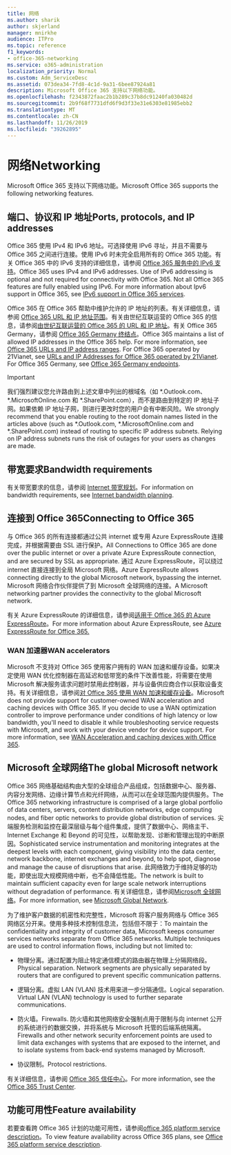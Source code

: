 ```yaml
---
title: 网络
ms.author: sharik
author: skjerland
manager: mnirkhe
audience: ITPro
ms.topic: reference
f1_keywords:
- office-365-networking
ms.service: o365-administration
localization_priority: Normal
ms.custom: Adm_ServiceDesc
ms.assetid: 073dea34-7fd8-4c1d-9a31-6bee87924a81
description: Microsoft Office 365 支持以下网络功能。
ms.openlocfilehash: f2343872faac2b1b289c37b8dc91240fa030482d
ms.sourcegitcommit: 2b9f68f7731dfd6f9d3f33e31e6303e81985ebb2
ms.translationtype: MT
ms.contentlocale: zh-CN
ms.lasthandoff: 11/26/2019
ms.locfileid: "39262895"
---
```

# <a name="networking"></a><span data-ttu-id="4f5fb-103">网络</span><span class="sxs-lookup"><span data-stu-id="4f5fb-103">Networking</span></span>

<span data-ttu-id="4f5fb-104">Microsoft Office 365 支持以下网络功能。</span><span class="sxs-lookup"><span data-stu-id="4f5fb-104">Microsoft Office 365 supports the following networking features.</span></span>
  
## <a name="ports-protocols-and-ip-addresses"></a><span data-ttu-id="4f5fb-105">端口、协议和 IP 地址</span><span class="sxs-lookup"><span data-stu-id="4f5fb-105">Ports, protocols, and IP addresses</span></span>

<span data-ttu-id="4f5fb-p101">Office 365 使用 IPv4 和 IPv6 地址。可选择使用 IPv6 寻址，并且不需要与 Office 365 之间进行连接。使用 IPv6 时未完全启用所有的 Office 365 功能。有关 Office 365 中的 IPv6 支持的详细信息，请参阅 [Office 365 服务中的 IPv6 支持](https://docs.microsoft.com/office365/enterprise/ipv6-support)。</span><span class="sxs-lookup"><span data-stu-id="4f5fb-p101">Office 365 uses IPv4 and IPv6 addresses. Use of IPv6 addressing is optional and not required for connectivity with Office 365. Not all Office 365 features are fully enabled using IPv6. For more information about Ipv6 support in Office 365, see [IPv6 support in Office 365 services](https://docs.microsoft.com/office365/enterprise/ipv6-support).</span></span>
  
<span data-ttu-id="4f5fb-p102">Office 365 在 Office 365 帮助中维护允许的 IP 地址的列表。有关详细信息，请参阅 [Office 365 URL 和 IP 地址范围](https://docs.microsoft.com/office365/enterprise/urls-and-ip-address-ranges)。有关由世纪互联运营的 Office 365 的信息，请参阅[由世纪互联运营的 Office 365 的 URL 和 IP 地址](https://docs.microsoft.com/office365/enterprise/managing-office-365-endpoints)。有关 Office 365 Germany，请参阅 [Office 365 Germany 终结点](https://support.office.com/article/Office-365-Germany-endpoints-8a113a50-0071-4155-bb8e-eba5a8dbd4c8)。</span><span class="sxs-lookup"><span data-stu-id="4f5fb-p102">Office 365 maintains a list of allowed IP addresses in the Office 365 help. For more information, see [Office 365 URLs and IP address ranges](https://docs.microsoft.com/office365/enterprise/urls-and-ip-address-ranges). For Office 365 operated by 21Vianet, see [URLs and IP Addresses for Office 365 operated by 21Vianet](https://docs.microsoft.com/office365/enterprise/managing-office-365-endpoints). For Office 365 Germany, see [Office 365 Germany endpoints](https://support.office.com/article/Office-365-Germany-endpoints-8a113a50-0071-4155-bb8e-eba5a8dbd4c8).</span></span>
  
> [!IMPORTANT]
> <span data-ttu-id="4f5fb-p103">我们强烈建议您允许路由到上述文章中列出的根域名（如 \*.Outlook.com、\*.MicrosoftOnline.com 和 \*.SharePoint.com），而不是路由到特定的 IP 地址子网。如果依赖 IP 地址子网，则进行更改时您的用户会有中断风险。</span><span class="sxs-lookup"><span data-stu-id="4f5fb-p103">We strongly recommend that you enable routing to the root domain names listed in the articles above (such as \*.Outlook.com, \*.MicrosoftOnline.com and \*.SharePoint.com) instead of routing to specific IP address subnets. Relying on IP address subnets runs the risk of outages for your users as changes are made.</span></span> 
  
## <a name="bandwidth-requirements"></a><span data-ttu-id="4f5fb-116">带宽要求</span><span class="sxs-lookup"><span data-stu-id="4f5fb-116">Bandwidth requirements</span></span>

<span data-ttu-id="4f5fb-117">有关带宽要求的信息，请参阅 [Internet 带宽规划](https://docs.microsoft.com/office365/enterprise/network-planning-and-performance)。</span><span class="sxs-lookup"><span data-stu-id="4f5fb-117">For information on bandwidth requirements, see [Internet bandwidth planning](https://docs.microsoft.com/office365/enterprise/network-planning-and-performance).</span></span>
  
## <a name="connecting-to-office-365"></a><span data-ttu-id="4f5fb-118">连接到 Office 365</span><span class="sxs-lookup"><span data-stu-id="4f5fb-118">Connecting to Office 365</span></span>

<span data-ttu-id="4f5fb-119">与 Office 365 的所有连接都通过公共 internet 或专用 Azure ExpressRoute 连接完成，并根据需要由 SSL 进行保护。</span><span class="sxs-lookup"><span data-stu-id="4f5fb-119">All Connections to Office 365 are done over the public internet or over a private Azure ExpressRoute connection, and are secured by SSL as appropriate.</span></span> <span data-ttu-id="4f5fb-120">通过 Azure ExpressRoute，可以绕过 internet 直接连接到全局 Microsoft 网络。</span><span class="sxs-lookup"><span data-stu-id="4f5fb-120">Azure ExpressRoute allows connecting directly to the global Microsoft network, bypassing the internet.</span></span> <span data-ttu-id="4f5fb-121">Microsoft 网络合作伙伴提供了到 Microsoft 全球网络的连接。</span><span class="sxs-lookup"><span data-stu-id="4f5fb-121">A Microsoft networking partner provides the connectivity to the global Microsoft network.</span></span>
  
<span data-ttu-id="4f5fb-122">有关 Azure ExpressRoute 的详细信息，请参阅[适用于 Office 365 的 Azure ExpressRoute](https://aka.ms/expressrouteoffice365)。</span><span class="sxs-lookup"><span data-stu-id="4f5fb-122">For more information about Azure ExpressRoute, see [Azure ExpressRoute for Office 365.](https://aka.ms/expressrouteoffice365)</span></span>
  
### <a name="wan-accelerators"></a><span data-ttu-id="4f5fb-123">WAN 加速器</span><span class="sxs-lookup"><span data-stu-id="4f5fb-123">WAN accelerators</span></span>

<span data-ttu-id="4f5fb-p105">Microsoft 不支持对 Office 365 使用客户拥有的 WAN 加速和缓存设备。如果决定使用 WAN 优化控制器在高延迟和低带宽的条件下改善性能，将需要在使用 Microsoft 解决服务请求问题时禁用此控制器，并与设备供应商合作以获取设备支持。有关详细信息，请参阅[对 Office 365 使用 WAN 加速和缓存设备](https://support.microsoft.com/help/2690045/using-third-party-network-devices-or-solutions-with-office-365)。</span><span class="sxs-lookup"><span data-stu-id="4f5fb-p105">Microsoft does not provide support for customer-owned WAN acceleration and caching devices with Office 365. If you decide to use a WAN optimization controller to improve performance under conditions of high latency or low bandwidth, you'll need to disable it while troubleshooting service requests with Microsoft, and work with your device vendor for device support. For more information, see [WAN Acceleration and caching devices with Office 365](https://support.microsoft.com/help/2690045/using-third-party-network-devices-or-solutions-with-office-365).</span></span>
  
## <a name="the-global-microsoft-network"></a><span data-ttu-id="4f5fb-127">Microsoft 全球网络</span><span class="sxs-lookup"><span data-stu-id="4f5fb-127">The global Microsoft network</span></span>

<span data-ttu-id="4f5fb-128">Office 365 网络基础结构由大型的全球组合产品组成，包括数据中心、服务器、内容分发网络、边缘计算节点和光纤网络，从而可以在全球范围内提供服务。</span><span class="sxs-lookup"><span data-stu-id="4f5fb-128">The Office 365 networking infrastructure is comprised of a large global portfolio of data centers, servers, content distribution networks, edge computing nodes, and fiber optic networks to provide global distribution of services.</span></span> <span data-ttu-id="4f5fb-129">尖端服务检测和监控在最深层级与每个组件集成，提供了数据中心、网络主干、Internet Exchange 和 Beyond 的可见性，以帮助发现、诊断和管理出现的中断原因。</span><span class="sxs-lookup"><span data-stu-id="4f5fb-129">Sophisticated service instrumentation and monitoring integrates at the deepest levels with each component, giving visibility into the data center, network backbone, internet exchanges and beyond, to help spot, diagnose and manage the cause of disruptions that arise.</span></span> <span data-ttu-id="4f5fb-130">此网络致力于维持足够的功能，即使出现大规模网络中断，也不会降低性能。</span><span class="sxs-lookup"><span data-stu-id="4f5fb-130">The network is built to maintain sufficient capacity even for large scale network interruptions without degradation of performance.</span></span> <span data-ttu-id="4f5fb-131">有关详细信息，请参阅[Microsoft 全球网络](https://docs.microsoft.com/azure/networking/microsoft-global-network)。</span><span class="sxs-lookup"><span data-stu-id="4f5fb-131">For more information, see [Microsoft Global Network](https://docs.microsoft.com/azure/networking/microsoft-global-network).</span></span> 
  
<span data-ttu-id="4f5fb-p107">为了维护客户数据的机密性和完整性，Microsoft 将客户服务网络与 Office 365 网络区分开来。使用多种技术控制信息流，包括但不限于：</span><span class="sxs-lookup"><span data-stu-id="4f5fb-p107">To maintain the confidentiality and integrity of customer data, Microsoft keeps consumer services networks separate from Office 365 networks. Multiple techniques are used to control information flows, including but not limited to:</span></span>
  
- <span data-ttu-id="4f5fb-p108">物理分离。通过配置为阻止特定通信模式的路由器在物理上分隔网络段。</span><span class="sxs-lookup"><span data-stu-id="4f5fb-p108">Physical separation. Network segments are physically separated by routers that are configured to prevent specific communication patterns.</span></span>
    
- <span data-ttu-id="4f5fb-p109">逻辑分离。虚拟 LAN (VLAN) 技术用来进一步分隔通信。</span><span class="sxs-lookup"><span data-stu-id="4f5fb-p109">Logical separation. Virtual LAN (VLAN) technology is used to further separate communications.</span></span>
    
- <span data-ttu-id="4f5fb-138">防火墙。</span><span class="sxs-lookup"><span data-stu-id="4f5fb-138">Firewalls.</span></span> <span data-ttu-id="4f5fb-139">防火墙和其他网络安全强制点用于限制与向 internet 公开的系统进行的数据交换，并将系统与 Microsoft 托管的后端系统隔离。</span><span class="sxs-lookup"><span data-stu-id="4f5fb-139">Firewalls and other network security enforcement points are used to limit data exchanges with systems that are exposed to the internet, and to isolate systems from back-end systems managed by Microsoft.</span></span> 
    
- <span data-ttu-id="4f5fb-140">协议限制。</span><span class="sxs-lookup"><span data-stu-id="4f5fb-140">Protocol restrictions.</span></span>
    
<span data-ttu-id="4f5fb-141">有关详细信息，请参阅 [Office 365 信任中心](https://www.microsoft.com/trust-center)。</span><span class="sxs-lookup"><span data-stu-id="4f5fb-141">For more information, see the [Office 365 Trust Center](https://www.microsoft.com/trust-center).</span></span> 
  
## <a name="feature-availability"></a><span data-ttu-id="4f5fb-142">功能可用性</span><span class="sxs-lookup"><span data-stu-id="4f5fb-142">Feature availability</span></span>

<span data-ttu-id="4f5fb-143">若要查看跨 Office 365 计划的功能可用性，请参阅[office 365 platform service description](office-365-platform-service-description.md)。</span><span class="sxs-lookup"><span data-stu-id="4f5fb-143">To view feature availability across Office 365 plans, see [Office 365 platform service description](office-365-platform-service-description.md).</span></span>
  

